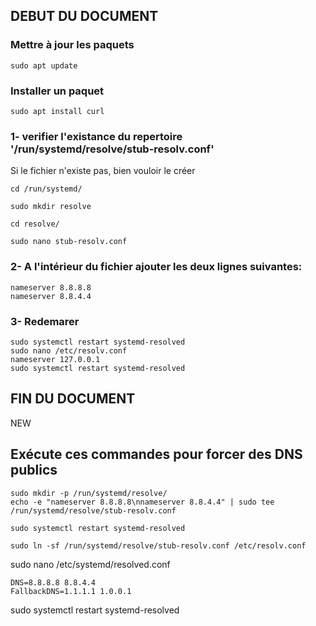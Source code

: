 ## DEBUT DU DOCUMENT

### Mettre à jour les paquets
```
sudo apt update
```
### Installer un paquet
```
sudo apt install curl
```
### 1- verifier l'existance du repertoire '/run/systemd/resolve/stub-resolv.conf'
Si le fichier n'existe pas, bien vouloir le créer

```
cd /run/systemd/
```
```
sudo mkdir resolve
```
```
cd resolve/
```
```
sudo nano stub-resolv.conf
```


### 2- A l'intérieur du fichier ajouter les deux lignes suivantes:

```
nameserver 8.8.8.8
nameserver 8.8.4.4
```

### 3- Redemarer

```
sudo systemctl restart systemd-resolved
sudo nano /etc/resolv.conf
nameserver 127.0.0.1
sudo systemctl restart systemd-resolved
```

## FIN DU DOCUMENT

NEW

## Exécute ces commandes pour forcer des DNS publics 

```
sudo mkdir -p /run/systemd/resolve/
echo -e "nameserver 8.8.8.8\nnameserver 8.8.4.4" | sudo tee /run/systemd/resolve/stub-resolv.conf
```
```
sudo systemctl restart systemd-resolved
```
```
sudo ln -sf /run/systemd/resolve/stub-resolv.conf /etc/resolv.conf
```

sudo nano /etc/systemd/resolved.conf

```
DNS=8.8.8.8 8.8.4.4
FallbackDNS=1.1.1.1 1.0.0.1
```

sudo systemctl restart systemd-resolved







